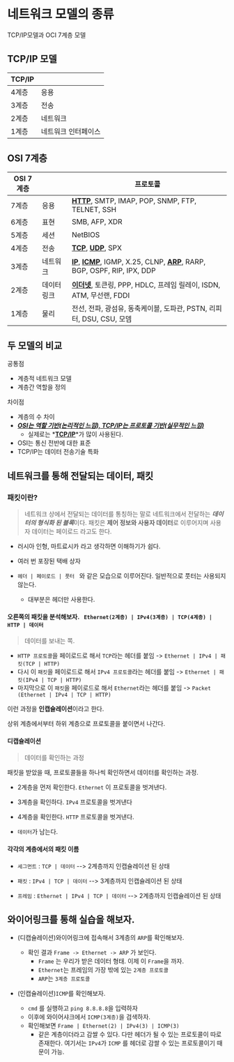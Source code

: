 # 네트워크 모델의 종류

TCP/IP모델과 OCI 7계층 모델



## TCP/IP 모델

| TCP/IP |                     |
| ------ | ------------------- |
| 4계층  | 응용                |
| 3계층  | 전송                |
| 2계층  | 네트워크            |
| 1계층  | 네트워크 인터페이스 |



## OSI 7계층

| OSI 7계층 |            | 프로토콜                                                     |
| --------- | ---------- | ------------------------------------------------------------ |
| 7계층     | 응용       | <u>**HTTP**</u>, SMTP, IMAP, POP, SNMP, FTP, TELNET, SSH     |
| 6계층     | 표현       | SMB, AFP, XDR                                                |
| 5계층     | 세션       | NetBIOS                                                      |
| 4계층     | 전송       | <u>**TCP**</u>, <u>**UDP**</u>, SPX                          |
| 3계층     | 네트워크   | <u>**IP**</u>, <u>**ICMP**</u>, IGMP, X.25, CLNP, <u>**ARP**</u>, RARP, BGP, OSPF, RIP, IPX, DDP |
| 2계층     | 데이터링크 | <u>**이더넷**</u>, 토큰링, PPP, HDLC, 프레임 릴레이, ISDN, ATM, 무선랜, FDDI |
| 1계층     | 물리       | 전선, 전파, 광섬유, 동축케이블, 도파관, PSTN, 리피터, DSU, CSU, 모뎀 |

## 두 모델의 비교

공통점

- 계층적 네트워크 모델
- 계층간 역할을 정의

차이점

- 계층의 수 차이
- ***<u>OSI는 역할 기반(논리적인 느낌), TCP/IP는 프로토콜 기반(실무적인 느낌)</u>***
  - 실제로는 *<u>**TCP/IP**</u>*가 많이 사용된다.
- OSI는 통신 전반에 대한 표준
- TCP/IP는 데이터 전송기술 특화



## 네트워크를 통해 전달되는 데이터, 패킷

### 패킷이란?

> 네트워크 상에서 전달되는 데이터를 통칭하는 말로 네트워크에서 전달하는 ***데이터의 형식화 된 블록***이다. 패킷은 **제어 정보와 사용자 데이터**로 이루어지며 사용자 데이터는 페이로드 라고도 한다.

- 러시아 인형, 마트료시카 라고 생각하면 이해하기가 쉽다.
- 여러 번 포장된 택배 상자

- `헤더 | 페이로드 | 풋터 ` 와 같은 모습으로 이루어진다. 일반적으로 풋터는 사용되지 않는다.
  - 대부분은 헤더만 사용한다.

#### 오른쪽의 패킷을 분석해보자.  ` Ethernet(2계층) | IPv4(3계층) | TCP(4계층) | HTTP | 데이터` 

> 데이터를 보내는 쪽.

- `HTTP 프로토콜`을 페이로드로 해서 `TCP`라는 헤더를 붙임 -> `Ethernet | IPv4 | 패킷(TCP | HTTP)`
- 다시 이 `패킷`을 페이로드로 해서 `IPv4 프로토콜`라는 헤더를 붙임 -> `Ethernet | 패킷(IPv4 | TCP | HTTP)`
- 마지막으로 이 `패킷`을 페이로드로 해서 `Ethernet`라는 헤더를 붙임 -> `Packet (Ethernet | IPv4 | TCP | HTTP)`

이런 과정을 **인캡슐레이션**이라고 한다.

상위 계층에서부터 하위 계층으로 프로토콜을 붙이면서 나간다.



#### 디캡슐레이션

> 데이터를 확인하는 과정

패킷을 받았을 때, 프로토콜들을 하나씩 확인하면서 데이터를 확인하는 과정.

- 2계층을 먼저 확인한다. `Ethernet` 이 프로토콜을 벗겨낸다.
- 3계층을 확인하다. `IPv4` 프로토콜을 벗겨낸다

- 4계층을 확인한다. `HTTP` 프로토콜을 벗겨낸다.
- `데이터`가 남는다.



#### 각각의 계층에서의 패킷 이름

- `세그먼트` : `TCP | 데이터` --> 2계층까지 인캡슐레이션 된 상태

- `패킷` : `IPv4 | TCP | 데이터` --> 3계층까지 인캡슐레이션 된 상태
- `프레임` : `Ethernet | IPv4 | TCP | 데이터` --> 2계층까지 인캡슐레이션 된 상태



## 와이어링크를 통해 실습을 해보자.

- (디캡슐레이션)와이어링크에 접속해서 3계층의 `ARP`를 확인해보자.
  - 확인 결과 `Frame -> Ethernet -> ARP` 가 보인다.
    - `Frame` 는 우리가 받은 데이터 형태. 이제 이 `Frame`을 까자.
    - `Ethernet`는 프레임의 가장 밖에 있는 `2계층 프로토콜`
    - `ARP`는 `3계층 프로토콜`



- (인캡슐레이션)`ICMP`를 확인해보자.
  - `cmd` 를 실행하고 `ping 8.8.8.8`을 입력하자
  - 이후에 와이어샤크에서 `ICMP(3계층)`을 검색하자.
  - 확인해보면 `Frame | Ethernet(2) | IPv4(3) | ICMP(3)`
    - 같은 계층이더라고 감쌀 수 있다. 다만 헤더가 될 수 있는 프로토콜이 따로 존재한다. 여기서는 `IPv4`가 `ICMP` 를 헤더로 감쌀 수 있는 프로토콜이기 때문이 가능.